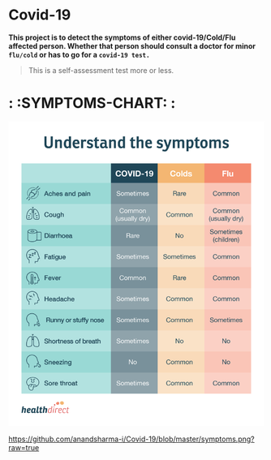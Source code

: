 # Covid-19
**This project is to detect the symptoms of either covid-19/Cold/Flu affected person.
Whether that person should consult a doctor for minor `flu/cold` or has to go for a `covid-19 test.`**

>This is a self-assessment test more or less.

# : :SYMPTOMS-CHART: :

![Click Me](https://github.com/anandsharma-i/Covid-19/blob/master/symptoms.png?raw=true)


https://github.com/anandsharma-i/Covid-19/blob/master/symptoms.png?raw=true
